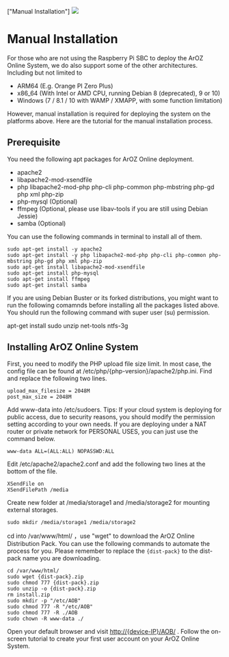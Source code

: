 ["Manual Installation"]
<img class="ts fluid image" src="img/maninstall.png">

# Manual Installation
For those who are not using the Raspberry Pi SBC to deploy the ArOZ Online System, we do also support some of the other architectures. Including but not limited to
- ARM64 (E.g. Orange PI Zero Plus)
- x86_64 (With Intel or AMD CPU, running Debian 8 (deprecated), 9 or 10)
- Windows (7 / 8.1 / 10 with WAMP / XMAPP, with some function limitation)

However, manual installation is required for deploying the system on the platforms above. Here are the tutorial for the manual installation process.

## Prerequisite
You need the following apt packages for ArOZ Online deployment.
- apache2
- libapache2-mod-xsendfile
- php libapache2-mod-php php-cli php-common php-mbstring php-gd php xml php-zip
- php-mysql (Optional)
- ffmpeg (Optional, please use libav-tools if you are still using Debian Jessie)
- samba (Optional)

You can use the following commands in terminal to install all of them.

```
sudo apt-get install -y apache2
sudo apt-get install -y php libapache2-mod-php php-cli php-common php-mbstring php-gd php xml php-zip 
sudo apt-get install libapache2-mod-xsendfile
sudo apt-get install php-mysql
sudo apt-get install ffmpeg
sudo apt-get install samba
```

If you are using Debian Buster or its forked distributions, you might want to run the following comamnds before installing all the packages listed above. You should run the following command with super user (su) permission.

apt-get install sudo unzip net-tools ntfs-3g


## Installing ArOZ Online System
First, you need to modify the PHP upload file size limit. In most case, the config file can be found at
 /etc/php/{php-version}/apache2/php.ini. Find and replace the following two lines.

```
upload_max_filesize = 2048M
post_max_size = 2048M
```
  
Add www-data into /etc/sudoers. 
Tips: If your cloud system is deploying for public access, due to security reasons, you should modify the permission setting according to your own needs. If you are deploying under a NAT router or private network for PERSONAL USES, you can just use the command below.

```
www-data ALL=(ALL:ALL) NOPASSWD:ALL
```

  
Edit /etc/apache2/apache2.conf and add the following two lines at the bottom of the file.

```
XSendFile on
XSendFilePath /media
```
  
Create new folder at /media/storage1 and /media/storage2 for mounting external storages.

```
sudo mkdir /media/storage1 /media/storage2
```

  
cd into /var/www/html/ ，use "wget" to download the ArOZ Online Distribution Pack. You can use the following commands to automate the process for you. Please remember to replace the ```{dist-pack}``` to the dist-pack name you are downloading.

```
cd /var/www/html/
sudo wget {dist-pack}.zip
sudo chmod 777 {dist-pack}.zip
sudo unzip -o {dist-pack}.zip
rm install.zip
sudo mkdir -p "/etc/AOB"
sudo chmod 777 -R "/etc/AOB"
sudo chmod 777 -R ./AOB
sudo chown -R www-data ./
```
  
Open your default browser and visit [http://{device-IP}/AOB/](http://{device-IP}/AOB/) . Follow the on-screen tutorial to create your first user account on your ArOZ Online System.